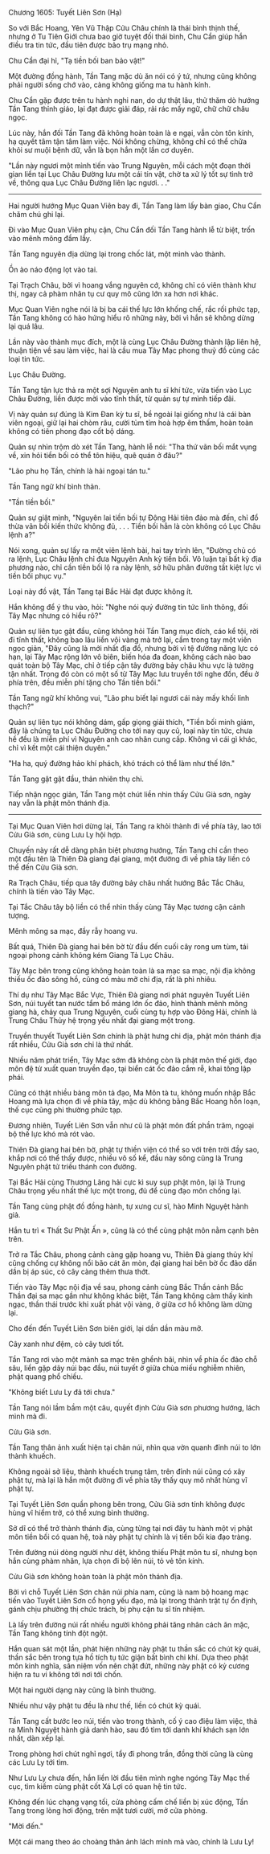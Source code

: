 




Chương 1605: Tuyết Liên Sơn (Hạ)


So với Bắc Hoang, Yên Vũ Thập Cửu Châu chính là thái bình thịnh thế, nhưng ở Tu Tiên Giới chưa bao giờ tuyệt đối thái bình, Chu Cẩn giúp hắn điều tra tin tức, đầu tiên được bảo trụ mạng nhỏ.

Chu Cẩn đại hỉ, "Tạ tiền bối ban bảo vật!"

Một đường đồng hành, Tần Tang mặc dù ăn nói có ý tứ, nhưng cũng không phải người sống chớ vào, càng không giống ma tu hành kính.

Chu Cẩn gặp được trên tu hành nghi nan, do dự thật lâu, thử thăm dò hướng Tần Tang thỉnh giáo, lại đạt được giải đáp, rải rác mấy ngữ, chữ chữ châu ngọc.

Lúc này, hắn đối Tần Tang đã không hoàn toàn là e ngại, vẫn còn tôn kính, hạ quyết tâm tận tâm làm việc. Nói không chừng, không chỉ có thể chữa khỏi sư muội bệnh dữ, vẫn là bọn hắn một lần cơ duyên.

"Lần này ngươi một mình tiến vào Trung Nguyên, mỗi cách một đoạn thời gian liền tại Lục Châu Đường lưu một cái tín vật, chờ ta xử lý tốt sự tình trở về, thông qua Lục Châu Đường liên lạc ngươi. . ."

---

Hai người hướng Mục Quan Viên bay đi, Tần Tang làm lấy bàn giao, Chu Cẩn chăm chú ghi lại.

Đi vào Mục Quan Viên phụ cận, Chu Cẩn đối Tần Tang hành lễ từ biệt, trốn vào mênh mông đầm lầy.

Tần Tang nguyên địa dừng lại trong chốc lát, một mình vào thành.

Ồn ào náo động lọt vào tai.

Tại Trạch Châu, bởi vì hoang vắng nguyên cớ, không chỉ có viên thành khư thị, ngay cả phàm nhân tụ cư quy mô cũng lớn xa hơn nơi khác.

Mục Quan Viên nghe nói là bị ba cái thế lực lớn khống chế, rắc rối phức tạp, Tần Tang không có hào hứng hiểu rõ những này, bởi vì hắn sẽ không dừng lại quá lâu.

Lần này vào thành mục đích, một là cùng Lục Châu Đường thành lập liên hệ, thuận tiện về sau làm việc, hai là cầu mua Tây Mạc phong thuỷ đồ cùng các loại tin tức.

Lục Châu Đường.

Tần Tang tận lực thả ra một sợi Nguyên anh tu sĩ khí tức, vừa tiến vào Lục Châu Đường, liền được mời vào tĩnh thất, từ quản sự tự mình tiếp đãi.

Vị này quản sự đúng là Kim Đan kỳ tu sĩ, bề ngoài lại giống như là cái bàn viên ngoại, giữ lại hai chòm râu, cười tủm tỉm hoà hợp êm thấm, hoàn toàn không có tiên phong đạo cốt bộ dáng.

Quản sự nhìn trộm dò xét Tần Tang, hành lễ nói: "Tha thứ vãn bối mắt vụng về, xin hỏi tiền bối có thể tôn hiệu, quê quán ở đâu?"

"Lão phu họ Tần, chính là hải ngoại tán tu."

Tần Tang ngữ khí bình thản.

"Tần tiền bối."

Quản sự giật mình, "Nguyên lai tiền bối tự Đông Hải tiên đảo mà đến, chỉ đổ thừa vãn bối kiến thức không đủ, . . . Tiền bối hẳn là còn không có Lục Châu lệnh a?"

Nói xong, quản sự lấy ra một viên lệnh bài, hai tay trình lên, "Đường chủ có ra lệnh, Lục Châu lệnh chỉ đưa Nguyên Anh kỳ tiền bối. Vô luận tại bất kỳ địa phương nào, chỉ cần tiền bối lộ ra này lệnh, sở hữu phân đường tất kiệt lực vì tiền bối phục vụ."

Loại này đồ vật, Tần Tang tại Bắc Hải đạt được không ít.

Hắn không để ý thu vào, hỏi: "Nghe nói quý đường tin tức linh thông, đối Tây Mạc nhưng có hiểu rõ?"

Quản sự liên tục gật đầu, cũng không hỏi Tần Tang mục đích, cáo kể tội, rời đi tĩnh thất, không bao lâu liền vội vàng mà trở lại, cầm trong tay một viên ngọc giản, "Đây cũng là mới nhất địa đồ, nhưng bởi vì tệ đường năng lực có hạn, lại Tây Mạc rộng lớn vô biên, biến hóa đa đoan, không cách nào bao quát toàn bộ Tây Mạc, chỉ ở tiếp cận tây đường bảy châu khu vực là tường tận nhất. Trong đó còn có một số từ Tây Mạc lưu truyền tới nghe đồn, đều ở phía trên, đều miễn phí tặng cho Tần tiền bối."

Tần Tang ngữ khí không vui, "Lão phu biết lại ngươi cái này mấy khối linh thạch?"

Quản sự liên tục nói không dám, gấp giọng giải thích, "Tiền bối minh giám, đây là chúng ta Lục Châu Đường cho tới nay quy củ, loại này tin tức, chưa hề đều là miễn phí vì Nguyên anh cao nhân cung cấp. Không vì cái gì khác, chỉ vì kết một cái thiện duyên."

"Ha ha, quý đường hảo khí phách, khó trách có thể làm như thế lớn."

Tần Tang gật gật đầu, thản nhiên thụ chi.

Tiếp nhận ngọc giản, Tần Tang một chút liền nhìn thấy Cửu Già sơn, ngày nay vẫn là phật môn thánh địa.

---

Tại Mục Quan Viên hơi dừng lại, Tần Tang ra khỏi thành đi về phía tây, lao tới Cửu Già sơn, cùng Lưu Ly hội hợp.

Chuyến này rất dễ dàng phân biệt phương hướng, Tần Tang chỉ cần theo một đầu tên là Thiên Đà giang đại giang, một đường đi về phía tây liền có thể đến Cửu Già sơn.

Ra Trạch Châu, tiếp qua tây đường bảy châu nhất hướng Bắc Tắc Châu, chính là tiến vào Tây Mạc.

Tại Tắc Châu tây bộ liền có thể nhìn thấy cùng Tây Mạc tương cận cảnh tượng.

Mênh mông sa mạc, đầy rẫy hoang vu.

Bất quá, Thiên Đà giang hai bên bờ từ đầu đến cuối cây rong um tùm, tái ngoại phong cảnh không kém Giang Tả Lục Châu.

Tây Mạc bên trong cũng không hoàn toàn là sa mạc sa mạc, nội địa không thiếu ốc đảo sông hồ, cũng có màu mỡ chi địa, rất là phì nhiêu.

Thí dụ như Tây Mạc Bắc Vực, Thiên Đà giang nơi phát nguyên Tuyết Liên Sơn, núi tuyết tan nước tẩm bổ mảng lớn ốc đảo, hình thành mênh mông giang hà, chảy qua Trung Nguyên, cuối cùng tụ hợp vào Đông Hải, chính là Trung Châu Thủy hệ trọng yếu nhất đại giang một trong.

Truyền thuyết Tuyết Liên Sơn chính là phật hưng chi địa, phật môn thánh địa rất nhiều, Cửu Già sơn chỉ là thứ nhất.

Nhiều năm phát triển, Tây Mạc sớm đã không còn là phật môn thế giới, đạo môn đệ tử xuất quan truyền đạo, tại biển cát ốc đảo cắm rễ, khai tông lập phái.

Cũng có thật nhiều bàng môn tả đạo, Ma Môn tà tu, không muốn nhập Bắc Hoang mà lựa chọn đi về phía tây, mặc dù không bằng Bắc Hoang hỗn loạn, thế cục cũng phi thường phức tạp.

Đương nhiên, Tuyết Liên Sơn vẫn như cũ là phật môn đất phần trăm, ngoại bộ thế lực khó mà rót vào.

Thiên Đà giang hai bên bờ, phật tự thiền viện có thể so với trên trời đầy sao, khắp nơi có thể thấy được, nhiều vô số kể, đầu này sông cũng là Trung Nguyên phật tử triều thánh con đường.

Tại Bắc Hải cùng Thương Lãng hải cực kì suy sụp phật môn, lại là Trung Châu trọng yếu nhất thế lực một trong, đủ để cùng đạo môn chống lại.

Tần Tang cùng phật đồ đồng hành, tự xưng cư sĩ, hào Minh Nguyệt hành giả.

Hắn tu trì « Thất Sư Phật Ấn », cũng là có thể cùng phật môn nằm cạnh bên trên.

Trở ra Tắc Châu, phong cảnh càng gặp hoang vu, Thiên Đà giang thủy khí cũng chống cự không nổi bão cát ăn mòn, đại giang hai bên bờ ốc đảo dần dần bị áp súc, cỏ cây càng thêm thưa thớt.

Tiến vào Tây Mạc nội địa về sau, phong cảnh cùng Bắc Thần cảnh Bắc Thần đại sa mạc gần như không khác biệt, Tần Tang không cảm thấy kinh ngạc, thần thái trước khi xuất phát vội vàng, ở giữa cơ hồ không làm dừng lại.

Cho đến đến Tuyết Liên Sơn biên giới, lại dần dần màu mỡ.

Cây xanh như đệm, cỏ cây tươi tốt.

Tần Tang rơi vào một mảnh sa mạc trên ghềnh bãi, nhìn về phía ốc đảo chỗ sâu, liền gặp dãy núi bạc đầu, núi tuyết ở giữa chùa miếu nghiễm nhiên, phật quang phổ chiếu.

"Không biết Lưu Ly đã tới chưa."

Tần Tang nói lầm bầm một câu, quyết định Cửu Già sơn phương hướng, lách mình mà đi.

Cửu Già sơn.

Tần Tang thân ảnh xuất hiện tại chân núi, nhìn qua vờn quanh đỉnh núi to lớn thành khuếch.

Không ngoài sở liệu, thành khuếch trung tâm, trên đỉnh núi cũng có xây phật tự, mà lại là hắn một đường đi về phía tây thấy quy mô nhất hùng vĩ phật tự.

Tại Tuyết Liên Sơn quần phong bên trong, Cửu Già sơn tính không được hùng vĩ hiểm trở, có thể xưng bình thường.

Sở dĩ có thể trở thành thánh địa, cùng từng tại nơi đây tu hành một vị phật môn tiền bối có quan hệ, toà này phật tự chính là vị tiền bối kia đạo tràng.

Trên đường núi dòng người như dệt, không thiếu Phật môn tu sĩ, nhưng bọn hắn cùng phàm nhân, lựa chọn đi bộ lên núi, tỏ vẻ tôn kính.

Cửu Già sơn không hoàn toàn là phật môn thánh địa.

Bởi vì chỗ Tuyết Liên Sơn chân núi phía nam, cũng là nam bộ hoang mạc tiến vào Tuyết Liên Sơn cổ họng yếu đạo, mà lại trong thành trật tự ổn định, gánh chịu phường thị chức trách, bị phụ cận tu sĩ tín nhiệm.

Là lấy trên đường núi rất nhiều người không phải tăng nhân cách ăn mặc, Tần Tang không tính đột ngột.

Hắn quan sát một lần, phát hiện những này phật tu thần sắc có chút kỳ quái, thần sắc bên trong tựa hồ tích tụ tức giận bất bình chi khí. Dựa theo phật môn kinh nghĩa, sân niệm vốn nên chặt đứt, những này phật có kỷ cương hiện ra tu vi không tới nơi tới chốn.

Một hai người dạng này cũng là bình thường.

Nhiều như vậy phật tu đều là như thế, liền có chút kỳ quái.

Tần Tang cất bước leo núi, tiến vào trong thành, cố ý cao điệu làm việc, thả ra Minh Nguyệt hành giả danh hào, sau đó tìm tới danh khí khách sạn lớn nhất, dàn xếp lại.

Trong phòng hơi chút nghỉ ngơi, tẩy đi phong trần, đồng thời cũng là cùng các Lưu Ly tới tìm.

Như Lưu Ly chưa đến, hắn liền lời đầu tiên mình nghe ngóng Tây Mạc thế cục, tìm kiếm cùng phật cốt Xá Lợi có quan hệ tin tức.

Không đến lúc chạng vạng tối, cửa phòng cấm chế liền bị xúc động, Tần Tang trong lòng hơi động, trên mặt tươi cười, mở cửa phòng.

"Mời đến."

Một cái mang theo áo choàng thân ảnh lách mình mà vào, chính là Lưu Ly!




